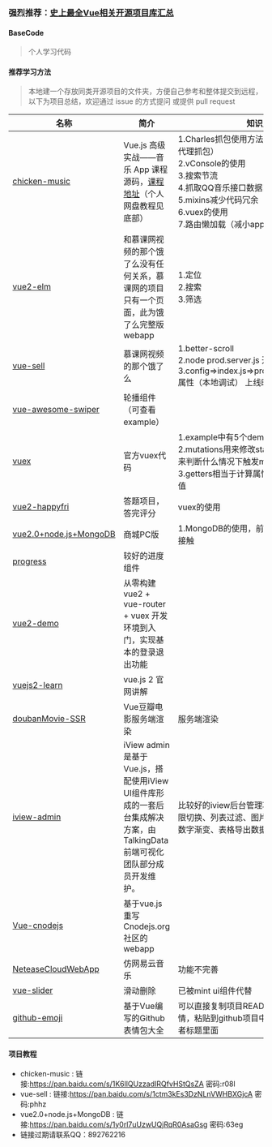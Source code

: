 ### 强烈推荐：[史上最全Vue相关开源项目库汇总](https://github.com/opendigg/awesome-github-vue)
  

  #### BaseCode
  > 个人学习代码

  #### 推荐学习方法
  > 本地建一个存放同类开源项目的文件夹，方便自己参考和整体提交到远程，以下为项目总结，欢迎通过 issue 的方式提问 或提供 pull request

| 名称 | 简介 | 知识点 |
| ---- | ---- | ---- |
| [chicken-music](https://github.com/qiilee/vue/tree/master/chicken-music) | Vue.js 高级实战——音乐 App 课程源码，[课程地址](http://coding.imooc.com/class/107.html)（个人网盘教程见底部） |  1.Charles抓包使用方法（iphone和安卓进行代理抓包）<br/>2.vConsole的使用<br/>3.搜索节流<br/>4.抓取QQ音乐接口数据<br/>5.mixins减少代码冗余<br/>6.vuex的使用<br/>7.路由懒加载（减小app.js体积） |
| [vue2-elm](https://github.com/bailicangdu/vue2-elm) | 和慕课网视频的那个饿了么没有任何关系，慕课网的项目只有一个页面，此为饿了么完整版webapp | 1.定位<br/>2.搜索<br/>3.筛选 |
| [vue-sell](https://github.com/ustbhuangyi/vue-sell) | 慕课网视频的那个饿了么 | 1.better-scroll<br/>2.node prod.server.js 开启本地服务<br/>3.config=>index.js=>productionSourceMap属性（本地调试）  上线时应设为false |
| [vue-awesome-swiper](https://github.com/surmon-china/vue-awesome-swiper) | 轮播组件（可查看example） |   |
| [vuex](https://github.com/vuejs/vuex) | 官方vuex代码 |  1.example中有5个demo<br/>2.mutations用来修改state的值，actions用来判断什么情况下触发mutations<br/>3.getters相当于计算属性，实时计算state的值  |
| [vue2-happyfri](https://github.com/bailicangdu/vue2-happyfri) | 答题项目，答完评分 | vuex的使用 |
| [vue2.0+node.js+MongoDB](https://github.com/qiilee/vue/tree/master/vue2.0%2Bnode.js%2BMongoDB%E5%85%A8%E6%A0%88%E6%89%93%E9%80%A0%E5%95%86%E5%9F%8E) | 商城PC版 | 1.MongoDB的使用，前端开发人员一般很少接触  |
| [progress](https://github.com/vue-multiple/progress) | 较好的进度组件 |   |
| [vue2-demo](https://github.com/lzxb/vue2-demo) | 从零构建vue2 + vue-router + vuex 开发环境到入门，实现基本的登录退出功能 |   |
| [vuejs2-learn](https://github.com/bhnddowinf/vuejs2-learn) | vue.js 2 官网讲解 |   |
| [doubanMovie-SSR](https://github.com/muwoo/doubanMovie-SSR) | Vue豆瓣电影服务端渲染 | 服务端渲染 |
| [iview-admin](https://github.com/iview/iview-admin) | iView admin是基于Vue.js，搭配使用iView UI组件库形成的一套后台集成解决方案，由TalkingData前端可视化团队部分成员开发维护。 | 比较好的iview后台管理项目，可以借鉴：权限切换、列表过滤、图片上传、图片拖动、数字渐变、表格导出数据等  |
| [Vue-cnodejs](https://github.com/shinygang/Vue-cnodejs) | 基于vue.js重写Cnodejs.org社区的webapp |   |
| [NeteaseCloudWebApp](https://github.com/javaSwing/NeteaseCloudWebApp) | 仿网易云音乐 | 功能不完善 |
| [vue-slider](https://github.com/Chris-wei/vue-slider) | 滑动删除 | 已被mint ui组件代替 |
| [github-emoji](https://github.com/Wscats/github-emoji) | 基于Vue编写的Github表情包大全 | 可以直接复制项目README中你喜欢的表情，粘贴到github项目中你所需要的文本或者标题里面 |

#### 项目教程
  * chicken-music : 链接:https://pan.baidu.com/s/1K6llQUzzadIRQfvHStQsZA  密码:r08l
  * vue-sell : 链接:https://pan.baidu.com/s/1ctm3kEs3DzNLnVWHBXGjcA  密码:phhz
  * vue2.0+node.js+MongoDB : 链接:https://pan.baidu.com/s/1y0rl7uUzwUQjRqR0AsaGsg  密码:63eg
  * 链接过期请联系QQ：892762216

